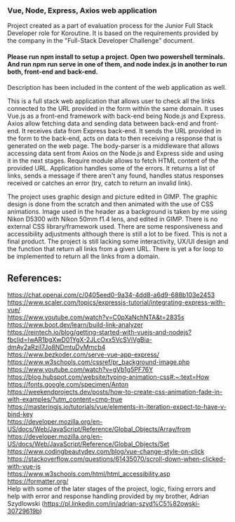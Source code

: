 ### Vue, Node, Express, Axios web application

Project created as a part of evaluation process for the Junior Full Stack Developer role for Koroutine. It is based on the requirements provided by the company in the "Full-Stack Developer Challenge" document.

#### Please run npm install to setup a project. Open two powershell terminals. And run npm run serve in one of them, and node index.js in another to run both, front-end and back-end.

Description has been included in the content of the web application as well.

This is a full stack web application that allows user to check all the links connected to the URL provided in the form within the same domain.
It uses Vue.js as a front-end framework with back-end being Node.js and Express. Axios allow fetching data and sending data between back-end and front-end. It receives data from Express back-end. It sends the URL provided in the form to the back-end, acts on data to then receiving a response that is generated on the web page. The body-parser is a middleware that allows accessing data sent from Axios on the Node.js and Express side and using it in the next stages. Require module allows to fetch HTML content of the provided URL.
Application handles some of the errors. It returns a list of links, sends a message if there aren't any found, handles status responses received or catches an error (try, catch to return an invalid link).

The project uses graphic design and picture edited in GIMP. The graphic design is done from the scratch and then animated with the use of CSS animations. Image used in the header as a background is taken by me using Nikon D5300 with Nikon 50mm f1.4 lens, and edited in GIMP. There is no external CSS library/framework used. There are some responsiveness and accessibility adjustments although there is still a lot to be fixed. This is not a final product. The project is still lacking some interactivity, UX/UI design  and the function that return all links from a given URL. There is yet a for loop to be implemented to return all the links from a domain.


## References: 
https://chat.openai.com/c/0405eed0-9a34-4dd8-a6d9-688b103e2453 <br>
https://www.scaler.com/topics/expressjs-tutorial/integrating-express-with-vue/ <br>
https://www.youtube.com/watch?v=C0pXaNchNTA&t=2835s <br>
https://www.boot.dev/learn/build-link-analyzer <br>
https://reintech.io/blog/getting-started-with-vuejs-and-nodejs?fbclid=IwAR1bgXwD01YgX-2JLcOxx5VcSViVgBia-dmAy2aRziI7Jo8NDmtuDyMmcb4 <br>
https://www.bezkoder.com/serve-vue-app-express/ <br>
https://www.w3schools.com/cssref/pr_background-image.php <br>
https://www.youtube.com/watch?v=gVb1g5PF76Y <br>
https://blog.hubspot.com/website/typing-animation-css#:~:text=How <br>
https://fonts.google.com/specimen/Anton <br>
https://weekendprojects.dev/posts/how-to-create-css-animation-fade-in-with-examples/?utm_content=cmp-true <br>
https://masteringjs.io/tutorials/vue/elements-in-iteration-expect-to-have-v-bind-key <br>
https://developer.mozilla.org/en-US/docs/Web/JavaScript/Reference/Global_Objects/Array/from <br>
https://developer.mozilla.org/en-US/docs/Web/JavaScript/Reference/Global_Objects/Set <br>
https://www.codingbeautydev.com/blog/vue-change-style-on-click <br>
https://stackoverflow.com/questions/61435070/scroll-down-when-clicked-with-vue-js <br>
https://www.w3schools.com/html/html_accessibility.asp <br>
https://formatter.org/ <br>
Help with some of the later stages of the project, logic, fixing errors and help with error and response handling provided by my brother, Adrian Szydlowski (https://pl.linkedin.com/in/adrian-szyd%C5%82owski-30729619b) 

